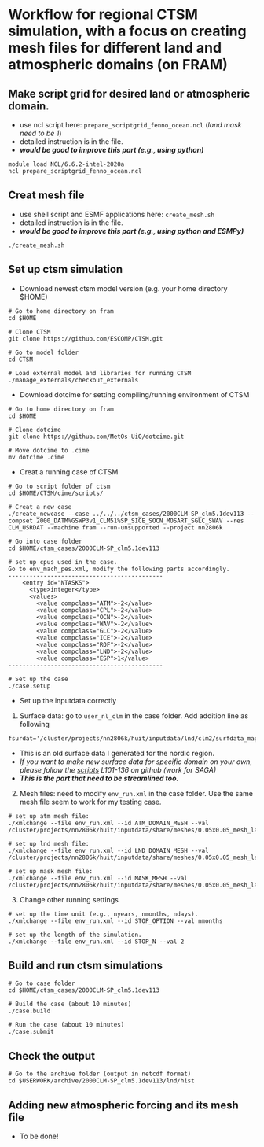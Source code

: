 # Workflow for regional CTSM simulation, with a focus on creating mesh files for different land and atmospheric domains (on FRAM)

## Make script grid for desired land or atmospheric domain.

  - use ncl script here: `prepare_scriptgrid_fenno_ocean.ncl` (*land mask need to be 1*)
  - detailed instruction is in the file.
  - ***would be good to improve this part (e.g., using python)***
```
module load NCL/6.6.2-intel-2020a
ncl prepare_scriptgrid_fenno_ocean.ncl
```

## Creat mesh file 
  - use shell script and ESMF applications here: `create_mesh.sh`
  - detailed instruction is in the file. 
  - ***would be good to improve this part (e.g., using python and ESMPy)***
```
./create_mesh.sh
```

## Set up ctsm simulation
- Download newest ctsm model version (e.g. your home directory $HOME) 
```
# Go to home directory on fram
cd $HOME   

# Clone CTSM
git clone https://github.com/ESCOMP/CTSM.git  

# Go to model folder
cd CTSM  

# Load external model and libraries for running CTSM
./manage_externals/checkout_externals  
```
- Download dotcime for setting compiling/running environment of CTSM
```
# Go to home directory on fram
cd $HOME  

# Clone dotcime
git clone https://github.com/MetOs-UiO/dotcime.git  

# Move dotcime to .cime
mv dotcime .cime
```
- Creat a running case of CTSM
```
# Go to script folder of ctsm
cd $HOME/CTSM/cime/scripts/

# Creat a new case  
./create_newcase --case ../../../ctsm_cases/2000CLM-SP_clm5.1dev113 --compset 2000_DATM%GSWP3v1_CLM51%SP_SICE_SOCN_MOSART_SGLC_SWAV --res CLM_USRDAT --machine fram --run-unsupported --project nn2806k

# Go into case folder
cd $HOME/ctsm_cases/2000CLM-SP_clm5.1dev113

# set up cpus used in the case.
Go to env_mach_pes.xml, modify the following parts accordingly.
--------------------------------------------
    <entry id="NTASKS">
      <type>integer</type>
      <values>
        <value compclass="ATM">-2</value>
        <value compclass="CPL">-2</value>
        <value compclass="OCN">-2</value>
        <value compclass="WAV">-2</value>
        <value compclass="GLC">-2</value>
        <value compclass="ICE">-2</value>
        <value compclass="ROF">-2</value>
        <value compclass="LND">-2</value>
        <value compclass="ESP">1</value>
--------------------------------------------

# Set up the case
./case.setup
```
- Set up the inputdata correctly
1.  Surface data: go to `user_nl_clm` in the case folder. Add addition line as following
```
fsurdat='/cluster/projects/nn2806k/huit/inputdata/lnd/clm2/surfdata_map/surfdata_fenno_5x5km_simyr2000_0.5x0.5lai.nc'
``` 
- This is an old surface data I generated for the nordic region.
- *If you want to make new surface data for specific domain on your own, please follow the [scripts](https://github.com/huitang-earth/NLP_prep/blob/main/workflow_setup_site_simulation.sh) L101-136 on github (work for SAGA)*
- ***This is the part that need to be streamlined too.*** 

2. Mesh files: need to modify `env_run.xml` in the case folder. Use the same mesh file seem to work for my testing case.
```
# set up atm mesh file:
./xmlchange --file env_run.xml --id ATM_DOMAIN_MESH --val /cluster/projects/nn2806k/huit/inputdata/share/meshes/0.05x0.05_mesh_landmask.nc

# set up lnd mesh file:
./xmlchange --file env_run.xml --id LND_DOMAIN_MESH --val /cluster/projects/nn2806k/huit/inputdata/share/meshes/0.05x0.05_mesh_landmask.nc

# set up mask mesh file:
./xmlchange --file env_run.xml --id MASK_MESH --val /cluster/projects/nn2806k/huit/inputdata/share/meshes/0.05x0.05_mesh_landmask.nc
```
3. Change other running settings
```
# set up the time unit (e.g., nyears, nmonths, ndays).
./xmlchange --file env_run.xml --id STOP_OPTION --val nmonths   

# set up the length of the simulation.
./xmlchange --file env_run.xml --id STOP_N --val 2
```
## Build and run ctsm simulations
```
# Go to case folder
cd $HOME/ctsm_cases/2000CLM-SP_clm5.1dev113

# Build the case (about 10 minutes)
./case.build

# Run the case (about 10 minutes)
./case.submit 
```
## Check the output
```
# Go to the archive folder (output in netcdf format)
cd $USERWORK/archive/2000CLM-SP_clm5.1dev113/lnd/hist
```

## Adding new atmospheric forcing and its mesh file
- To be done!
